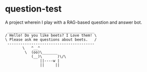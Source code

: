 # question-test
A project wherein I play with a RAG-based question and answer bot. 

```
 ________________________________________
/ Hello! Do you like beets? I Love them! \
\ Please ask me questions about beets.   /
 ----------------------------------------
        \   ^__^
         \  (oo)\_______
            (__)\       )\/\
                ||----w |
                ||     ||
```
